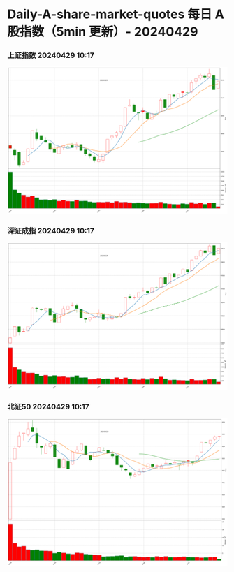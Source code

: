 
# Daily-A-share-market-quotes 每日 A 股指数（5min 更新）- 20240429

### 上证指数 20240429 10:17
![](./fig/2024/4/20240429-sh000001.png)

### 深证成指 20240429 10:17
![](./fig/2024/4/20240429-sz399001.png)

### 北证50 20240429 10:17
![](./fig/2024/4/20240429-bj899050.png)

